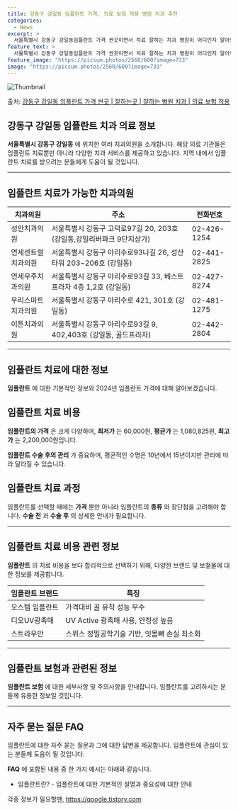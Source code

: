 ```yaml
---
title: 강동구 강일동 임플란트 가격, 의료 보험 적용 병원 치과 추천
categories:
  - News
excerpt: >
  서울특별시 강동구 강일동임플란트 가격 싼곳이면서 치료 잘하는 치과 병원이 어디인지 알아보도록 하겠습니다. 서울특별시 강동구 강일동에 위치한 성안치과의원 연세센트럴치과의원 연세우주치과의원 우리스마트치과의원 이튼치과의원 진플러스치과의원 강일동녘치과의원 강일예스치과의원 늘바른치과의원 순서대로 안내 드리며, 임플란트 치료시 신경써야 할 부분 또한 같이 공유 드리겠습니다.2024년 임플란트 가격 살펴보기 👈 클릭임플란트 평균 가격성안치과의원표 내에 있는 전화 번호를 클릭 하시면 성안치과의원로 바로 전화 연결 됩니다.분류주소전화번호치과의원서울특별시 강동구 고덕로97길 20, 203호 (강일동,강일리버파크 9단지상가)📞02-426-1254로 전화하기성안치과의원 위치 확인하기 👈 클릭요일운영..
feature_text: >
  서울특별시 강동구 강일동임플란트 가격 싼곳이면서 치료 잘하는 치과 병원이 어디인지 알아보도록 하겠습니다. 서울특별시 강동구 강일동에 위치한 성안치과의원 연세센트럴치과의원 연세우주치과의원 우리스마트치과의원 이튼치과의원 진플러스치과의원 강일동녘치과의원 강일예스치과의원 늘바른치과의원 순서대로 안내 드리며, 임플란트 치료시 신경써야 할 부분 또한 같이 공유 드리겠습니다.2024년 임플란트 가격 살펴보기 👈 클릭임플란트 평균 가격성안치과의원표 내에 있는 전화 번호를 클릭 하시면 성안치과의원로 바로 전화 연결 됩니다.분류주소전화번호치과의원서울특별시 강동구 고덕로97길 20, 203호 (강일동,강일리버파크 9단지상가)📞02-426-1254로 전화하기성안치과의원 위치 확인하기 👈 클릭요일운영..
feature_image: "https://picsum.photos/2560/600?image=733"
image: "https://picsum.photos/2560/600?image=733"
---
```


![Thumbnail](https://img1.daumcdn.net/thumb/R800x0/?scode=mtistory2&fname=https%3A%2F%2Fblog.kakaocdn.net%2Fdn%2FdbXAsN%2FbtsGZZkHgjf%2F52BfKT22jgQcJNPrjmUmn1%2Fimg.webp)

<p>출처: <a href="https://qoogle.tistory.com/6636" rel="dofollow">강동구 강일동 임플란트 가격 싼곳 | 잘하는곳 | 잘하는 병원 치과 | 의료 보험 적용</a> </p>

## 강동구 강일동 임플란트 치과 의료 정보



**서울특별시 강동구 강일동** 에 위치한 여러 치과의원을 소개합니다. 해당 의료 기관들은 임플란트 치료뿐만 아니라 다양한 치과 서비스를
제공하고 있습니다. 지역 내에서 임플란트 치료를 받으려는 분들에게 도움이 될 것입니다.



* * *

## 임플란트 치료가 가능한 치과의원



**치과의원** | **주소** | **전화번호**  
---|---|---  
성안치과의원 | 서울특별시 강동구 고덕로97길 20, 203호 (강일동,강일리버파크 9단지상가) | 02-426-1254  
연세센트럴치과의원 | 서울특별시 강동구 아리수로93나길 26, 성산타워 203~206호 (강일동) | 02-441-2825  
연세우주치과의원 | 서울특별시 강동구 아리수로93길 33, 베스트프라자 4층 1,2호 (강일동) | 02-427-8274  
우리스마트치과의원 | 서울특별시 강동구 아리수로 421, 301호 (강일동) | 02-481-1275  
이튼치과의원 | 서울특별시 강동구 아리수로93길 9, 402,403호 (강일동, 골드프라자) | 02-442-2804  
  


* * *

## 임플란트 치료에 대한 정보

**임플란트** 에 대한 기본적인 정보와 2024년 임플란트 가격에 대해 알아보겠습니다.



## 임플란트 치료 비용

**임플란트의 가격** 은 크게 다양하며, **최저가** 는 60,000원, **평균가** 는 1,080,825원, **최고가** 는
2,200,000원입니다.

**임플란트 수술 후의 관리** 가 중요하며, 평균적인 수명은 10년에서 15년이지만 관리에 따라 달라질 수 있습니다.

## 임플란트 치료 과정

임플란트를 선택할 때에는 **가격** 뿐만 아니라 임플란트의 **종류** 와 장단점을 고려해야 합니다. **수술 전** 과 **수술 후**
의 상세한 안내가 필요합니다.

* * *

## 임플란트 치료 비용 관련 정보

**임플란트** 의 치료 비용을 보다 합리적으로 선택하기 위해, 다양한 브랜드 및 보철물에 대한 정보를 제공합니다.



**임플란트 브랜드** | **특징**  
---|---  
오스템 임플란트 | 가격대비 골 유착 성능 우수  
디오UV광촉매 | UV Active 광촉매 사용, 안정성 높음  
스트라우만 | 스위스 정밀공학기술 기반, 잇몸뼈 손실 최소화  
  
* * *

## 임플란트 보험과 관련된 정보

**임플란트 보험** 에 대한 세부사항 및 주의사항을 안내합니다. 임플란트를 고려하시는 분들께 유용한 정보일 것입니다.

* * *

## 자주 묻는 질문 FAQ

임플란트에 대한 자주 묻는 질문과 그에 대한 답변을 제공합니다. 임플란트에 관심이 있는 분들께 도움이 될 것입니다.

**FAQ** 에 포함된 내용 중 한 가지 예시는 아래와 같습니다.

  * 임플란트란? - 임플란트에 대한 기본적인 설명과 중요성에 대한 안내



 

각종 정보가 필요할땐, <a href="https://qoogle.tistory.com" rel="dofollow">https://qoogle.tistory.com</a>


